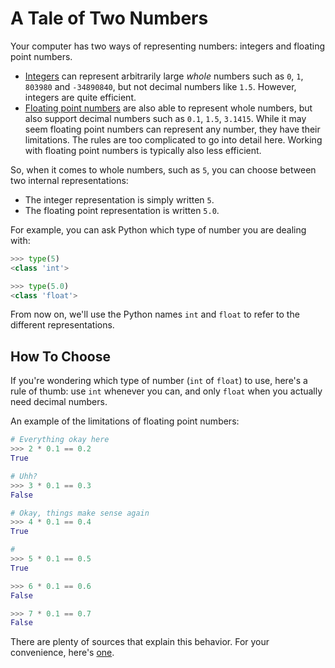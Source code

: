 # A Tale of Two Numbers

Your computer has two ways of representing numbers: integers and floating point numbers.

* [Integers](https://en.wikipedia.org/wiki/Integer_(computer_science)) can represent arbitrarily large *whole* numbers such as `0`, `1`, `803980` and `-34890840`, but not decimal numbers like `1.5`.
  However, integers are quite efficient.
* [Floating point numbers](https://en.wikipedia.org/wiki/Floating-point_arithmetic) are also able to represent whole numbers, but also support decimal numbers such as `0.1`, `1.5`, `3.1415`.
  While it may seem floating point numbers can represent any number, they have their limitations.
  The rules are too complicated to go into detail here.
  Working with floating point numbers is typically also less efficient.

So, when it comes to whole numbers, such as `5`, you can choose between two internal representations:

* The integer representation is simply written `5`.
* The floating point representation is written `5.0`.

For example, you can ask Python which type of number you are dealing with:

```python
>>> type(5)
<class 'int'>

>>> type(5.0)
<class 'float'>
```

From now on, we'll use the Python names `int` and `float` to refer to the different representations.

## How To Choose

If you're wondering which type of number (`int` of `float`) to use, here's a rule of thumb: use `int` whenever you can, and only `float` when you actually need decimal numbers.

An example of the limitations of floating point numbers:

```python
# Everything okay here
>>> 2 * 0.1 == 0.2
True

# Uhh?
>>> 3 * 0.1 == 0.3
False

# Okay, things make sense again
>>> 4 * 0.1 == 0.4
True

#
>>> 5 * 0.1 == 0.5
True

>>> 6 * 0.1 == 0.6
False

>>> 7 * 0.1 == 0.7
False
```

There are plenty of sources that explain this behavior.
For your convenience, here's [one](https://docs.python.org/3/tutorial/floatingpoint.html).

